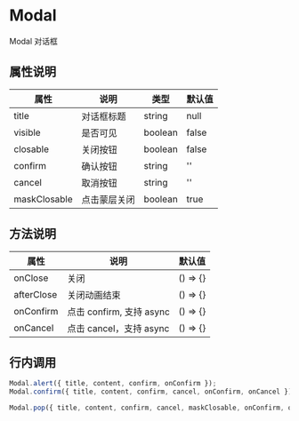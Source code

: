 # Modal

Modal 对话框

## 属性说明

| 属性         | 说明         | 类型    | 默认值 |
| ------------ | ------------ | ------- | ------ |
| title        | 对话框标题   | string  | null   |
| visible      | 是否可见     | boolean | false  |
| closable     | 关闭按钮     | boolean | false  |
| confirm      | 确认按钮     | string  | ''     |
| cancel       | 取消按钮     | string  | ''     |
| maskClosable | 点击蒙层关闭 | boolean | true   |

## 方法说明

| 属性       | 说明                     | 默认值   |
| ---------- | ------------------------ | -------- |
| onClose    | 关闭                     | () => {} |
| afterClose | 关闭动画结束             | () => {} |
| onConfirm  | 点击 confirm, 支持 async | () => {} |
| onCancel   | 点击 cancel，支持 async  | () => {} |

## 行内调用

```javascript
Modal.alert({ title, content, confirm, onConfirm });
Modal.confirm({ title, content, confirm, cancel, onConfirm, onCancel });

Modal.pop({ title, content, confirm, cancel, maskClosable, onConfirm, onCancel, fill });
```
